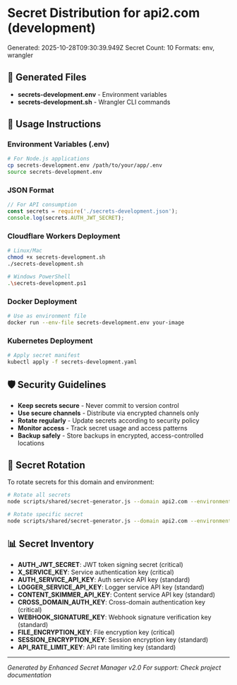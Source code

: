 # Secret Distribution for api2.com (development)

Generated: 2025-10-28T09:30:39.949Z
Secret Count: 10
Formats: env, wrangler

## 🔐 Generated Files

- **secrets-development.env** - Environment variables
- **secrets-development.sh** - Wrangler CLI commands

## 🚀 Usage Instructions

### Environment Variables (.env)
```bash
# For Node.js applications
cp secrets-development.env /path/to/your/app/.env
source secrets-development.env
```

### JSON Format
```javascript
// For API consumption
const secrets = require('./secrets-development.json');
console.log(secrets.AUTH_JWT_SECRET);
```

### Cloudflare Workers Deployment
```bash
# Linux/Mac
chmod +x secrets-development.sh
./secrets-development.sh

# Windows PowerShell  
.\secrets-development.ps1
```

### Docker Deployment
```bash
# Use as environment file
docker run --env-file secrets-development.env your-image
```

### Kubernetes Deployment
```bash
# Apply secret manifest
kubectl apply -f secrets-development.yaml
```

## 🛡️ Security Guidelines

- **Keep secrets secure** - Never commit to version control
- **Use secure channels** - Distribute via encrypted channels only
- **Rotate regularly** - Update secrets according to security policy
- **Monitor access** - Track secret usage and access patterns
- **Backup safely** - Store backups in encrypted, access-controlled locations

## 🔄 Secret Rotation

To rotate secrets for this domain and environment:
```bash
# Rotate all secrets
node scripts/shared/secret-generator.js --domain api2.com --environment development --rotate-all

# Rotate specific secret
node scripts/shared/secret-generator.js --domain api2.com --environment development --rotate AUTH_JWT_SECRET
```

## 📊 Secret Inventory

- **AUTH_JWT_SECRET**: JWT token signing secret (critical)
- **X_SERVICE_KEY**: Service authentication key (critical)
- **AUTH_SERVICE_API_KEY**: Auth service API key (standard)
- **LOGGER_SERVICE_API_KEY**: Logger service API key (standard)
- **CONTENT_SKIMMER_API_KEY**: Content service API key (standard)
- **CROSS_DOMAIN_AUTH_KEY**: Cross-domain authentication key (critical)
- **WEBHOOK_SIGNATURE_KEY**: Webhook signature verification key (standard)
- **FILE_ENCRYPTION_KEY**: File encryption key (critical)
- **SESSION_ENCRYPTION_KEY**: Session encryption key (standard)
- **API_RATE_LIMIT_KEY**: API rate limiting key (standard)

---
*Generated by Enhanced Secret Manager v2.0*
*For support: Check project documentation*
